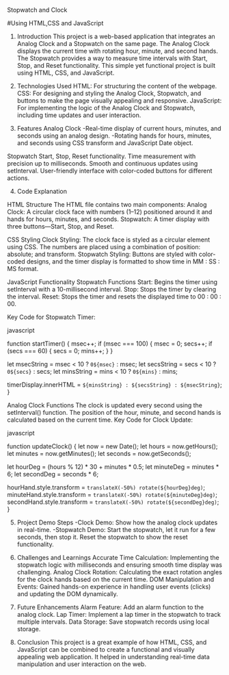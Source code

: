 Stopwatch and Clock

#Using HTML,CSS and JavaScript

1. Introduction
This project is a web-based application that integrates an Analog Clock and a Stopwatch on the same page. The Analog Clock displays the current time with rotating hour, minute, and second hands. The Stopwatch provides a way to measure time intervals with Start, Stop, and Reset functionality. This simple yet functional project is built using HTML, CSS, and JavaScript.

2. Technologies Used
HTML: For structuring the content of the webpage.
CSS: For designing and styling the Analog Clock, Stopwatch, and buttons to make the page visually appealing and responsive.
JavaScript: For implementing the logic of the Analog Clock and Stopwatch, including time updates and user interaction.

3. Features
Analog Clock
-Real-time display of current hours, minutes, and seconds using an analog design.
-Rotating hands for hours, minutes, and seconds using CSS transform and JavaScript Date object.

Stopwatch
Start, Stop, Reset functionality.
Time measurement with precision up to milliseconds.
Smooth and continuous updates using setInterval.
User-friendly interface with color-coded buttons for different actions.

4. Code Explanation
   
HTML Structure
The HTML file contains two main components:
Analog Clock: A circular clock face with numbers (1–12) positioned around it and hands for hours, minutes, and seconds.
Stopwatch: A timer display with three buttons—Start, Stop, and Reset.

CSS Styling
Clock Styling: The clock face is styled as a circular element using CSS. The numbers are placed using a combination of position: absolute; and transform.
Stopwatch Styling: Buttons are styled with color-coded designs, and the timer display is formatted to show time in MM : SS : MS format.

JavaScript Functionality
Stopwatch Functions
Start: Begins the timer using setInterval with a 10-millisecond interval.
Stop: Stops the timer by clearing the interval.
Reset: Stops the timer and resets the displayed time to 00 : 00 : 00.

Key Code for Stopwatch Timer:

javascript

function startTimer() {
  msec++;
  if (msec === 100) {
    msec = 0;
    secs++;
    if (secs === 60) {
      secs = 0;
      mins++;
    }
  }

  let msecString = msec < 10 ? `0${msec}` : msec;
  let secsString = secs < 10 ? `0${secs}` : secs;
  let minsString = mins < 10 ? `0${mins}` : mins;

  timerDisplay.innerHTML = `${minsString} : ${secsString} : ${msecString}`;
}

Analog Clock Functions
The clock is updated every second using the setInterval() function. The position of the hour, minute, and second hands is calculated based on the current time.
Key Code for Clock Update:

javascript

function updateClock() {
  let now = new Date();
  let hours = now.getHours();
  let minutes = now.getMinutes();
  let seconds = now.getSeconds();

  let hourDeg = (hours % 12) * 30 + minutes * 0.5;
  let minuteDeg = minutes * 6;
  let secondDeg = seconds * 6;

  hourHand.style.transform = `translateX(-50%) rotate(${hourDeg}deg)`;
  minuteHand.style.transform = `translateX(-50%) rotate(${minuteDeg}deg)`;
  secondHand.style.transform = `translateX(-50%) rotate(${secondDeg}deg)`;
}

5. Project Demo Steps
-Clock Demo:
Show how the analog clock updates in real-time.
-Stopwatch Demo:
Start the stopwatch, let it run for a few seconds, then stop it.
Reset the stopwatch to show the reset functionality.

6. Challenges and Learnings
Accurate Time Calculation: Implementing the stopwatch logic with milliseconds and ensuring smooth time display was challenging.
Analog Clock Rotation: Calculating the exact rotation angles for the clock hands based on the current time.
DOM Manipulation and Events: Gained hands-on experience in handling user events (clicks) and updating the DOM dynamically.

7. Future Enhancements
Alarm Feature: Add an alarm function to the analog clock.
Lap Timer: Implement a lap timer in the stopwatch to track multiple intervals.
Data Storage: Save stopwatch records using local storage.

8. Conclusion
This project is a great example of how HTML, CSS, and JavaScript can be combined to create a functional and visually appealing web application. It helped in understanding real-time data manipulation and user interaction on the web.

